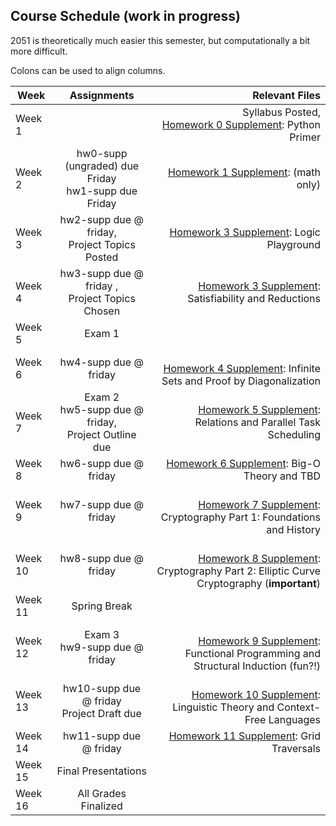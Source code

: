 
## Course Schedule (work in progress)

2051 is theoretically much easier this semester, but computationally a bit more difficult.

Colons can be used to align columns.

| Week       | Assignments | Relevant Files
| ------------- |:-------------:| ---:
| Week 1        | | Syllabus Posted,<br> [Homework 0 Supplement](hw-supplements/hw0-supp/): Python Primer
| Week 2        | hw0-supp (ungraded) due Friday<br>  hw1-supp due Friday | [Homework 1 Supplement](hw-supplements/hw1-supp/): (math only)
| Week 3        | hw2-supp due @ friday, <br> Project Topics Posted | [Homework 3 Supplement](hw-supplements/hw3-supp/): Logic Playground
| Week 4        |  hw3-supp due @ friday ,<br> Project Topics Chosen |   [Homework 3 Supplement](hw-supplements/hw3-supp/): Satisfiability and Reductions
| Week 5        | Exam 1 | 
| Week 6        | hw4-supp due @ friday | <br> [Homework 4 Supplement](hw-supplements/hw4-supp/): Infinite Sets and Proof by Diagonalization 
| Week 7        | Exam 2 <br> hw5-supp due @ friday, <br> Project Outline due | [Homework 5 Supplement](hw-supplements/hw5-supp/): Relations and Parallel Task Scheduling
| Week 8        | hw6-supp due @ friday | [Homework 6 Supplement](hw-supplements/hw6-supp/): Big-O Theory and TBD
| Week 9        | hw7-supp due @ friday |  <br> [Homework 7 Supplement](hw-supplements/hw7-supp/): Cryptography Part 1: Foundations and History 
| Week 10       | hw8-supp due @ friday |  <br> [Homework 8 Supplement](hw-supplements/hw8-supp/): Cryptography Part 2: Elliptic Curve Cryptography (**important**)
| Week 11       | Spring Break | 
| Week 12       |  Exam 3 <br> hw9-supp due @ friday |  <br> [Homework 9 Supplement](hw-supplements/hw9-supp/): Functional Programming and Structural Induction (fun?!)
| Week 13       | hw10-supp due @ friday <br> Project Draft due  |  <br> [Homework 10 Supplement](hw-supplements/hw10-supp/): Linguistic Theory and Context-Free Languages
| Week 14       | hw11-supp due @ friday | [Homework 11 Supplement](hw-supplements/hw11-supp/): Grid Traversals
| Week 15      | Final Presentations |
| Week 16      | All Grades Finalized |
